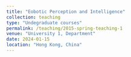 ```yaml
---
title: "Eobotic Perception and Intelligence"
collection: teaching
type: "Undegraduate courses"
permalink: /teaching/2015-spring-teaching-1
venue: "University 1, Department"
date: 2024-01-15
location: "Hong Kong, China"
---
```


